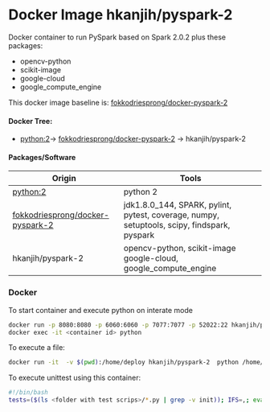 # Docker Image hkanjih/pyspark-2

Docker container to run PySpark based on Spark 2.0.2 plus these packages:
- opencv-python 
- scikit-image 
- google-cloud 
- google_compute_engine
 

This docker image baseline is: [fokkodriesprong/docker-pyspark-2](https://hub.docker.com/r/fokkodriesprong/docker-pyspark-2/) 

#### Docker Tree:
- [python:2](https://hub.docker.com/_/python/)->  [fokkodriesprong/docker-pyspark-2](https://hub.docker.com/r/fokkodriesprong/docker-pyspark-2/)  -> hkanjih/pyspark-2

#### Packages/Software 

| Origin | Tools |
| ------ | ------ |
| [python:2](https://hub.docker.com/_/python/) | python 2 |
| [fokkodriesprong/docker-pyspark-2](https://hub.docker.com/r/fokkodriesprong/docker-pyspark-2/)  | jdk1.8.0_144, SPARK, pylint, pytest, coverage, numpy, setuptools, scipy, findspark, pyspark |
| hkanjih/pyspark-2|opencv-python, scikit-image google-cloud, google_compute_engine |


### Docker

To start container and execute python on interate mode
```sh
docker run -p 8080:8080 -p 6060:6060 -p 7077:7077 -p 52022:22 hkanjih/pyspark-2
docker exec -it <container id> python
```

To execute a file:
```sh
docker run -it  -v $(pwd):/home/deploy hkanjih/pyspark-2  python /home/deploy/<pythonfile>
```
To execute unittest using this container:
```sh
#!/bin/bash
tests=($(ls <folder with test scrips>/*.py | grep -v init)); IFS=,; eval docker run -it  -v $(pwd):/home/deploy hkanjih/pyspark-2  pytest "/home/deploy/{${tests[*]}}"
```
